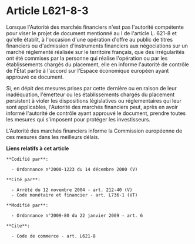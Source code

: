 # Article L621-8-3

Lorsque l'Autorité des marchés financiers n'est pas l'autorité compétente pour viser le projet de document mentionné au I de
l'article L. 621-8 et qu'elle établit, à l'occasion d'une opération d'offre au public de titres financiers ou d'admission
d'instruments financiers aux négociations sur un marché réglementé réalisée sur le territoire français, que des irrégularités
ont été commises par la personne qui réalise l'opération ou par les établissements chargés du placement, elle en informe
l'autorité de contrôle de l'État partie à l'accord sur l'Espace économique européen ayant approuvé ce document. 

Si, en dépit des mesures prises par cette dernière ou en raison de leur inadéquation, l'émetteur ou les établissements
chargés du placement persistent à violer les dispositions législatives ou réglementaires qui leur sont applicables,
l'Autorité des marchés financiers peut, après en avoir informé l'autorité de contrôle ayant approuvé le document, prendre
toutes les mesures qui s'imposent pour protéger les investisseurs.

L'Autorité des marchés financiers informe la Commission européenne de ces mesures dans les meilleurs délais.

**Liens relatifs à cet article**

	**Codifié par**:

	  - Ordonnance n°2000-1223 du 14 décembre 2000 (V)

	**Cité par**:

	  - Arrêté du 12 novembre 2004 - art. 212-40 (V)
	  - Code monétaire et financier - art. L736-1 (VT)

	**Modifié par**:

	  - Ordonnance n°2009-80 du 22 janvier 2009 - art. 6

	**Cite**:

	  - Code de commerce - art. L621-8
